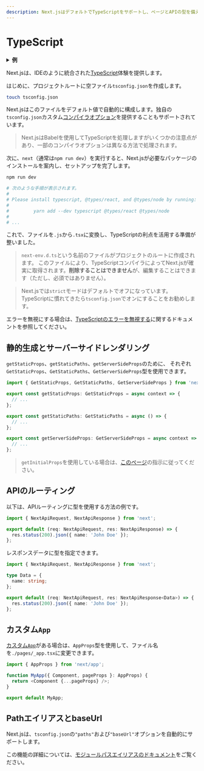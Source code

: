 ```yaml
---
description: Next.jsはデフォルトでTypeScriptをサポートし、ページとAPIの型を備えています。ここではTypeScriptでNext.jsを使い始めることができます。
---
```


# TypeScript

<details>
  <summary><b>例</b></summary>
  <ul>
    <li><a href="https://github.com/zeit/next.js/tree/canary/examples/with-typescript">TypeScript</a></li>
  </ul>
</details>

Next.jsは、IDEのように統合された[TypeScript](https://www.typescriptlang.org/)体験を提供します。

はじめに、プロジェクトルートに空ファイル`tsconfig.json`を作成します。

```bash
touch tsconfig.json
```

Next.jsはこのファイルをデフォルト値で自動的に構成します。独自の`tsconfig.json`カスタム[コンパイラオプション](https://www.typescriptlang.org/docs/handbook/compiler-options.html)を提供することもサポートされています。

> Next.jsはBabelを使用してTypeScriptを処理しますがいくつかの注意点があり、一部のコンパイラオプションは異なる方法で処理されます。

次に、`next`（通常は`npm run dev`）を実行すると、Next.jsが必要なパッケージのインストールを案内し、セットアップを完了します。

```bash
npm run dev

# 次のような手順が表示されます。
#
# Please install typescript, @types/react, and @types/node by running:
#
#         yarn add --dev typescript @types/react @types/node
#
# ...
```

これで、ファイルを`.js`から`.tsx`に変換し、TypeScriptの利点を活用する準備が整いました。

> `next-env.d.ts`という名前のファイルがプロジェクトのルートに作成されます。
> このファイルにより、TypeScriptコンパイラによってNext.jsが確実に取得されます。**削除することはできません**が、編集することはできます（ただし、必須ではありません）。

> Next.jsでは`strict`モードはデフォルトでオフになっています。TypeScriptに慣れてきたら`tsconfig.json`でオンにすることをお勧めします。


エラーを無視にする場合は、[TypeScriptのエラーを無視する](/docs/api-reference/next.config.js/ignoring-typescript-errors.md)に関するドキュメントを参照してください。

## 静的生成とサーバーサイドレンダリング

`getStaticProps`、`getStaticPaths`、`getServerSideProps`のために、
それぞれ`GetStaticProps`、`GetStaticPaths`、`GetServerSideProps`型を使用できます。

```ts
import { GetStaticProps, GetStaticPaths, GetServerSideProps } from 'next';

export const getStaticProps: GetStaticProps = async context => {
  // ...
};

export const getStaticPaths: GetStaticPaths = async () => {
  // ...
};

export const getServerSideProps: GetServerSideProps = async context => {
  // ...
};
```

> `getInitialProps`を使用している場合は、[このページ](/docs/api-reference/data-fetching/getInitialProps.md#typescript)の指示に従ってください。

## APIのルーティング

以下は、APIルーティングに型を使用する方法の例です。

```ts
import { NextApiRequest, NextApiResponse } from 'next';

export default (req: NextApiRequest, res: NextApiResponse) => {
  res.status(200).json({ name: 'John Doe' });
};
```

レスポンスデータに型を指定できます。

```ts
import { NextApiRequest, NextApiResponse } from 'next';

type Data = {
  name: string;
};

export default (req: NextApiRequest, res: NextApiResponse<Data>) => {
  res.status(200).json({ name: 'John Doe' });
};
```

## カスタム`App`

[カスタム`App`](/docs/advanced-features/custom-app)がある場合は、`AppProps`型を使用して、ファイル名を`./pages/_app.tsx`に変更できます。

```ts
import { AppProps } from 'next/app';

function MyApp({ Component, pageProps }: AppProps) {
  return <Component {...pageProps} />;
}

export default MyApp;
```

## PathエイリアスとbaseUrl

Next.jsは、`tsconfig.json`の`"paths"`および`"baseUrl"`オプションを自動的にサポートします。

この機能の詳細については、[モジュールパスエイリアスのドキュメント](/docs/advanced-features/module-path-aliases.md)をご覧ください。

